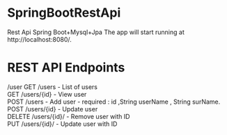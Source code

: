 # SpringBootRestApi
Rest Api Spring Boot+Mysql+Jpa
The app will start running at http://localhost:8080/.
# REST API Endpoints
/user
  GET /users - List of users <br>
  GET /users/{id} - View user <br>
  POST /users - Add user - required : id ,String userName , String surName. <br>
  POST /users/{id} - Update user <br>
  DELETE /users/{id}/ - Remove user with ID <br>
  PUT /users/{id}/ - Update user with ID <br>
